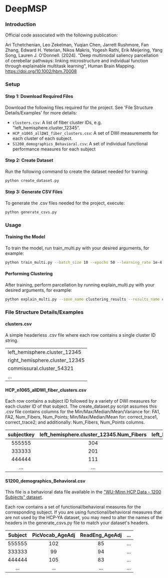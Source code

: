 # DeepMSP

### Introduction 

Official code associated with the following publication:

Ari Tchetchenian, Leo Zekelman, Yuqian Chen, Jarrett Rushmore, Fan Zhang, Edward H. Yeterian, Nikos Makris, Yogesh Rathi, Erik Meijering, Yang Song, Lauren J. O'Donnell. (2024). "Deep multimodal saliency parcellation of cerebellar pathways: linking microstructure and individual function through explainable multitask learning", Human Brain Mapping. https://doi.org/10.1002/hbm.70008

### Setup

#### Step 1: Download Required Files

Download the following files required for the project. See 'File Structure Details/Examples' for more details:

- `clusters.csv`: A list of fiber cluster IDs, e.g. "left_hemisphere.cluster_12345".
- `HCP_n1065_allDWI_fiber_clusters.csv`: A set of DWI measurements for each cluster of each subject.
- `S1200_demographics_Behavioral.csv`: A set of individual functional performance measures for each subject

#### Step 2: Create Dataset

Run the following command to create the dataset needed for training:

```bash
python create_dataset.py
```

#### Step 3: Generate CSV Files

To generate the .csv files needed for the project, execute:

```bash
python generate_csvs.py
```

### Usage

#### Training the Model

To train the model, run train_multi.py with your desired arguments, for example:

```bash
python train_multi.py --batch_size 10 --epochs 50 --learning_rate 1e-4 --input_channels 1940 --results_dir ./results --dataset_dir new_dataset --dropout 10 --save_name cerebellum_optimised_transformer
```

#### Performing Clustering

After training, perform parcellation by running explain_multi.py with your desired arguments, for example:

```bash
python explain_multi.py --save_name clustering_results --results_name cerebellum_optimised_transformer --model transformer --bilateral
```

### File Structure Details/Examples

#### clusters.csv

A simple headerless .csv file where each row contains a single cluster ID string.

|                                |
|--------------------------------|
| left_hemisphere.cluster_12345  |
| right_hemisphere.cluster_12345 |
| commissural.cluster_54321      |
| ...                            |

#### HCP_n1065_allDWI_fiber_clusters.csv

Each row contains a subject ID followed by a variety of DWI measures for each cluster ID of that subject. The create_dataset.py script assumes this .csv file contains columns for the Min/Max/Median/Mean/Variance for: FA1, FA2, Num_Fibers, Num_Points; Min/Max/Median/Mean for: correct_trace1, correct_trace2; and additionally: Num_Fibers, Num_Points columns.

| subjectkey | left_hemisphere.cluster_12345.Num_Fibers | left_hemisphere.cluster_12345.FA1.Mean | ... | right_hemisphere.cluster_12345.NumFibers | ... |
|:----------:|:----------------------------------------:|:--------------------------------------:|:---:|:----------------------------------------:|:---:|
|   555555   |                    304                   |                  0.34                  | ... |                    403                   | ... |
|   333333   |                    201                   |                  0.55                  | ... |                    204                   | ... |
|   444444   |                    111                   |                  0.32                  | ... |                    112                   | ... |
|     ...    |                    ...                   |                   ...                  | ... |                    ...                   | ... |

#### S1200_demographics_Behavioral.csv

This file is a behavioral data file available in the ["WU-Minn HCP Data - 1200 Subjects" dataset](https://www.humanconnectome.org/study/hcp-young-adult/document/1200-subjects-data-release).

Each row contains a set of functional/behavioral measures for the corresponding subject. If you are using functional/behavioral measures that are not used by the HCP-YA dataset, you may need to alter the names of the headers in the generate_csvs.py file to match your dataset's headers.

| Subject | PicVocab_AgeAdj | ReadEng_AgeAdj | ... |
|:-------:|:---------------:|:--------------:|:---:|
|  555555 |       102       |       85       | ... |
|  333333 |        99       |       94       | ... |
|  444444 |       105       |       83       | ... |
|   ...   |       ...       |       ...      | ... |
